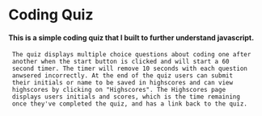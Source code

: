 # Coding Quiz
####     This is a simple coding quiz that I built to further understand javascript.

     The quiz displays multiple choice questions about coding one after 
     another when the start button is clicked and will start a 60 
     second timer. The timer will remove 10 seconds with each question
     anwsered incorrectly. At the end of the quiz users can submit 
     their initials or name to be saved in highscores and can view 
     highscores by clicking on "Highscores". The Highscores page 
     displays users initials and scores, which is the time remaining 
     once they've completed the quiz, and has a link back to the quiz. 

    
